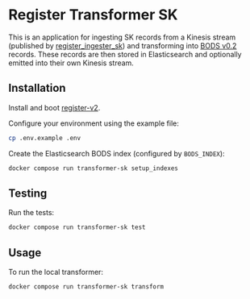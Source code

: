 # Register Transformer SK

This is an application for ingesting SK records from a Kinesis stream (published by [register_ingester_sk](https://github.com/openownership/register-ingester-sk)) and transforming into [BODS v0.2](https://standard.openownership.org/en/0.2.0/) records. These records are then stored in Elasticsearch and optionally emitted into their own Kinesis stream.

## Installation

Install and boot [register-v2](https://github.com/openownership/register-v2).

Configure your environment using the example file:

```sh
cp .env.example .env
```

Create the Elasticsearch BODS index (configured by `BODS_INDEX`):

```sh
docker compose run transformer-sk setup_indexes
```

## Testing

Run the tests:

```sh
docker compose run transformer-sk test
```

## Usage

To run the local transformer:

```sh
docker compose run transformer-sk transform
```
